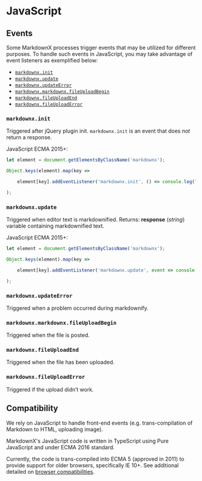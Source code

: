 # JavaScript

## Events

Some MarkdownX processes trigger events that may be utilized for different purposes. To handle such events in JavaScript, you may take advantage of event listeners as exemplified below:

- [`markdownx.init`](#markdownxinit)
- [`markdownx.update`](#markdownxupdate)
- [`markdownx.updateError`](#markdownxupdateerror)
- [`markdownx.markdownx.fileUploadBegin`](#markdownxmarkdownxfileuploadbegin)
- [`markdownx.fileUploadEnd`](#markdownxfileuploadend)
- [`markdownx.fileUploadError`](#markdownxfileuploaderror)


### `markdownx.init`

Triggered after jQuery plugin init. `markdownx.init` is an event that does *not* return a response.

JavaScript ECMA 2015+:

```javascript
let element = document.getElementsByClassName('markdownx');

Object.keys(element).map(key =>

    element[key].addEventListener('markdownx.init', () => console.log("MarkdownX initialized."))

);
```

### `markdownx.update`

Triggered when editor text is markdownified. Returns: **response** (*string*) variable containing markdownified text.

JavaScript ECMA 2015+:

```javascript
let element = document.getElementsByClassName('markdownx');

Object.keys(element).map(key =>

    element[key].addEventListener('markdownx.update', event => console.log(event.detail))

);
```

### `markdownx.updateError`

Triggered when a problem occurred during markdownify.

### `markdownx.markdownx.fileUploadBegin`

Triggered when the file is posted.

### `markdownx.fileUploadEnd`

Triggered when the file has been uploaded.

### `markdownx.fileUploadError`

Triggered if the upload didn’t work.

## Compatibility

We rely on JavaScript to handle front-end events (e.g. trans-compilation of Markdown to HTML, uploading image).

MarkdownX's JavaScript code is written in TypeScript using Pure JavaScript and under ECMA 2016 standard.

Currently, the code is trans-compiled into ECMA 5 (approved in 2011) to provide support for older browsers, specifically IE 10+. See additional detailed on [browser compatibilities](https://kangax.github.io/compat-table/es5/).
